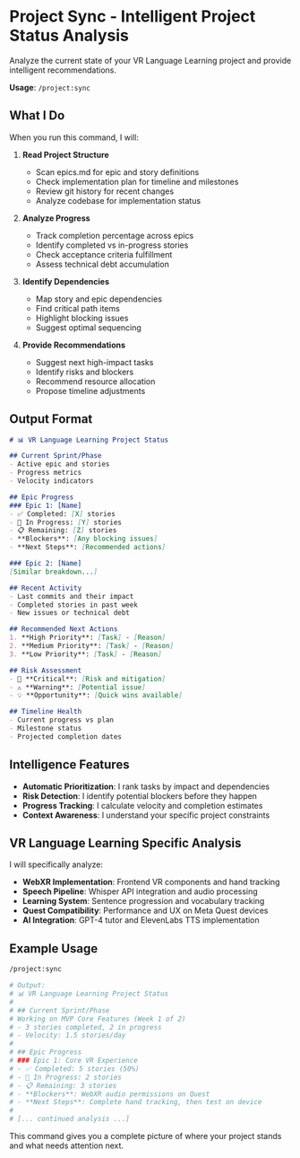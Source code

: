 # Project Sync - Intelligent Project Status Analysis

Analyze the current state of your VR Language Learning project and provide intelligent recommendations.

**Usage**: `/project:sync`

## What I Do

When you run this command, I will:

1. **Read Project Structure**
   - Scan epics.md for epic and story definitions
   - Check implementation plan for timeline and milestones
   - Review git history for recent changes
   - Analyze codebase for implementation status

2. **Analyze Progress**
   - Track completion percentage across epics
   - Identify completed vs in-progress stories
   - Check acceptance criteria fulfillment
   - Assess technical debt accumulation

3. **Identify Dependencies**
   - Map story and epic dependencies
   - Find critical path items
   - Highlight blocking issues
   - Suggest optimal sequencing

4. **Provide Recommendations**
   - Suggest next high-impact tasks
   - Identify risks and blockers
   - Recommend resource allocation
   - Propose timeline adjustments

## Output Format

```markdown
# 📊 VR Language Learning Project Status

## Current Sprint/Phase
- Active epic and stories
- Progress metrics
- Velocity indicators

## Epic Progress
### Epic 1: [Name]
- ✅ Completed: [X] stories
- 🚧 In Progress: [Y] stories  
- 📋 Remaining: [Z] stories
- **Blockers**: [Any blocking issues]
- **Next Steps**: [Recommended actions]

### Epic 2: [Name]
[Similar breakdown...]

## Recent Activity
- Last commits and their impact
- Completed stories in past week
- New issues or technical debt

## Recommended Next Actions
1. **High Priority**: [Task] - [Reason]
2. **Medium Priority**: [Task] - [Reason]
3. **Low Priority**: [Task] - [Reason]

## Risk Assessment
- 🚨 **Critical**: [Risk and mitigation]
- ⚠️ **Warning**: [Potential issue]
- 💡 **Opportunity**: [Quick wins available]

## Timeline Health
- Current progress vs plan
- Milestone status
- Projected completion dates
```

## Intelligence Features

- **Automatic Prioritization**: I rank tasks by impact and dependencies
- **Risk Detection**: I identify potential blockers before they happen
- **Progress Tracking**: I calculate velocity and completion estimates
- **Context Awareness**: I understand your specific project constraints

## VR Language Learning Specific Analysis

I will specifically analyze:
- **WebXR Implementation**: Frontend VR components and hand tracking
- **Speech Pipeline**: Whisper API integration and audio processing
- **Learning System**: Sentence progression and vocabulary tracking
- **Quest Compatibility**: Performance and UX on Meta Quest devices
- **AI Integration**: GPT-4 tutor and ElevenLabs TTS implementation

## Example Usage

```bash
/project:sync

# Output:
# 📊 VR Language Learning Project Status
# 
# ## Current Sprint/Phase
# Working on MVP Core Features (Week 1 of 2)
# - 3 stories completed, 2 in progress
# - Velocity: 1.5 stories/day
# 
# ## Epic Progress
# ### Epic 1: Core VR Experience
# - ✅ Completed: 5 stories (50%)
# - 🚧 In Progress: 2 stories
# - 📋 Remaining: 3 stories
# - **Blockers**: WebXR audio permissions on Quest
# - **Next Steps**: Complete hand tracking, then test on device
#
# [... continued analysis ...]
```

This command gives you a complete picture of where your project stands and what needs attention next.